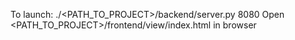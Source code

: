 To launch:
./<PATH_TO_PROJECT>/backend/server.py 8080
Open <PATH_TO_PROJECT>/frontend/view/index.html in browser